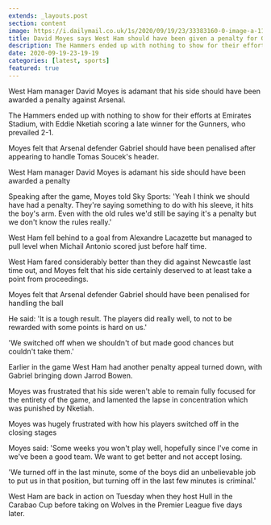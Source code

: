 ```yaml
---
extends: _layouts.post
section: content
image: https://i.dailymail.co.uk/1s/2020/09/19/23/33383160-0-image-a-116_1600553091466.jpg 
title: David Moyes says West Ham should have been given a penalty for Gabriel incident  
description: The Hammers ended up with nothing to show for their efforts at Emirates Stadium, with Eddie Nketiah scoring a late winner for the Gunners, who prevailed 2-1. 
date: 2020-09-19-23-19-19 
categories: [latest, sports] 
featured: true 
--- 
```

West Ham manager David Moyes is adamant that his side should have been awarded a penalty against Arsenal.

The Hammers ended up with nothing to show for their efforts at Emirates Stadium, with Eddie Nketiah scoring a late winner for the Gunners, who prevailed 2-1.

Moyes felt that Arsenal defender Gabriel should have been penalised after appearing to handle Tomas Soucek's header. 

West Ham manager David Moyes is adamant his side should have been awarded a penalty 

Speaking after the game, Moyes told Sky Sports: 'Yeah I think we should have had a penalty. They're saying something to do with his sleeve, it hits the boy's arm. Even with the old rules we'd still be saying it's a penalty but we don't know the rules really.'

West Ham fell behind to a goal from Alexandre Lacazette but managed to pull level when Michail Antonio scored just before half time.

West Ham fared considerably better than they did against Newcastle last time out, and Moyes felt that his side certainly deserved to at least take a point from proceedings. 

Moyes felt that Arsenal defender Gabriel should have been penalised for handling the ball

He said: 'It is a tough result. The players did really well, to not to be rewarded with some points is hard on us.' 

'We switched off when we shouldn't of but made good chances but couldn't take them.'

Earlier in the game West Ham had another penalty appeal turned down, with Gabriel bringing down Jarrod Bowen.  

Moyes was frustrated that his side weren't able to remain fully focused for the entirety of the game, and lamented the lapse in concentration which was punished by Nketiah. 

Moyes was hugely frustrated with how his players switched off in the closing stages

Moyes said: 'Some weeks you won't play well, hopefully since I've come in we've been a good team. We want to get better and not accept losing. 

'We turned off in the last minute, some of the boys did an unbelievable job to put us in that position, but turning off in the last few minutes is criminal.'

West Ham are back in action on Tuesday when they host Hull in the Carabao Cup before taking on Wolves in the Premier League five days later.  


